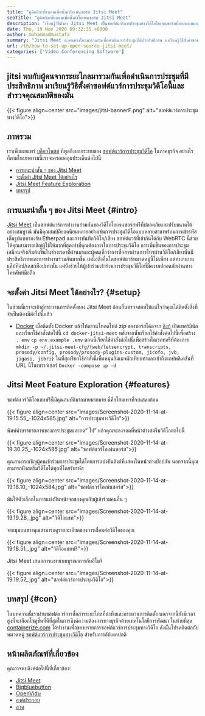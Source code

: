 ```yaml
---
title: "คู่มือทีละขั้นตอนเพื่อตั้งค่าโอเพ่นซอร์ส Jitsi Meet" 
seoTitle: "คู่มือทีละขั้นตอนเพื่อตั้งค่าโอเพ่นซอร์ส Jitsi Meet" 
description: "เรียนรู้วิธีตั้งค่า Jitsi Meet เป็นซอฟต์แวร์การประชุมทางวิดีโอโอเพนซอร์สที่ออกแบบมาเพื่อตอบสนองความต้องการด้านการสื่อสารระยะไกลและมีคุณสมบัติที่ทรงพลัง" 
date: Thu, 19 Nov 2020 09:32:35 +0000
author: muhammadmustafa
summary: "Jitsi Meet นำคนห่างไกลมารวมกันเพื่อดำเนินการประชุมที่มีประสิทธิภาพ มาเรียนรู้วิธีตั้งค่าซอฟต์แวร์การประชุมวิดีโอนี้และสำรวจคุณสมบัติของมัน" 
url: /th/how-to-set-up-open-source-jitsi-meet/
categories: ['Video Conferencing Software']
---
```


## jitsi พบกับผู้คนจากระยะไกลมารวมกันเพื่อดำเนินการประชุมที่มีประสิทธิภาพ มาเรียนรู้วิธีตั้งค่าซอฟต์แวร์การประชุมวิดีโอนี้และสำรวจคุณสมบัติของมัน

{{< figure align=center src="images/jitsi-bannerF.png" alt="ซอฟต์แวร์การประชุมทางวิดีโอ">}}


## ภาพรวม
เราเพิ่งเผยแพร่ [บล็อกโพสต์][1] ที่พูดถึงผลกระทบของ [ซอฟต์แวร์การประชุมวิดีโอ][2] ในภาคธุรกิจ อย่างไรก็ตามในบทความนี้เราจะครอบคลุมประเด็นต่อไปนี้
  * [การแนะนำสั้น ๆ ของ Jitsi Meet][3]
  * [จะตั้งค่า Jitsi Meet ได้อย่างไร][4]
  * [Jitsi Meet Feature Exploration][5]
  * [บทสรุป][6]

## การแนะนำสั้น ๆ ของ Jitsi Meet {#intro}

[Jitsi Meet][7] เป็นซอฟต์แวร์การทำงานร่วมกันของวิดีโอโอเพนซอร์สฟรีที่ปลอดภัยและปรับขนาดได้อย่างสมบูรณ์ มันมีคุณสมบัติยอดนิยมหลายอย่างเช่นการประชุมวิดีโอแบบหลายสาขาพร้อมการเข้ารหัสเต็มรูปแบบรองรับ Etherpad และการบันทึกวิดีโอ/เสียง ซอฟต์แวร์ที่เข้ากันได้กับ WebRTC นี้ช่วยให้คุณสามารถเชิญผู้ใช้ให้มากที่สุดเท่าที่คุณต้องการในการประชุมวิดีโอ
การเพิ่มขึ้นของการประชุมเสมือนจริงเริ่มต้นขึ้นในช่วงเวลาที่ผ่านมาและผู้คนเชื่อว่าการสื่อสารผ่านการโทรผ่านวิดีโอ/เสียงนั้นมีประสิทธิภาพและการทำงานร่วมกันมากขึ้น เหนือสิ่งอื่นใดซอฟต์แวร์หมวดหมู่นี้ไม่เพียง แต่ทำงานบนแล็ปท็อป/เดสก์ท็อปเท่านั้น แต่ยังช่วยให้ผู้เข้าร่วมเข้าร่วมการประชุมวิดีโอที่มีความปลอดภัยผ่านทางโทรศัพท์มือถือ

## จะตั้งค่า Jitsi Meet ได้อย่างไร? {#setup}

ในส่วนนี้เราจะเข้าสู่กระบวนการติดตั้งของ Jitsi Meet ก่อนอื่นตรวจสอบให้แน่ใจว่าคุณได้ติดตั้งสิ่งที่จำเป็นต้องมีต่อไปนี้แล้ว
  * [Docker][8]
เมื่อติดตั้ง Docker แล้วให้ดาวน์โหลดไฟล์ zip ของซอร์สโค้ดจาก [ลิงก์][9]
เปิดเทอร์มินัลและเรียกใช้คำสั่งต่อไปนี้
`cd docker-jitsi-meet`
หลังจากนั้นเรียกใช้คำสั่งต่อไปนี้เพื่อสร้าง `. env`
`cp env.example .env`
ตอนนี้เรียกใช้คำสั่งต่อไปนี้เพื่อสร้างไดเรกทอรีที่ต้องการ
`mkdir -p ~/.jitsi-meet-cfg/{web/letsencrypt, transcripts, prosody/config, prosody/prosody-plugins-custom, jicofo, jvb, jigasi, jibri}`
ในที่สุดเรียกใช้คำสั่งนี้เพื่อหมุนอิมเมจนักเทียบท่าและเข้าถึงแอปพลิเคชันที่ URL นี้ในเบราว์เซอร์
`Docker -compose up -d`

## Jitsi Meet Feature Exploration {#features}

ซอฟต์แวร์วิดีโอแชทฟรีนี้มีคุณสมบัติมากมายมากมาย นี่คือโฮมเพจที่จะแสดงก่อน

{{< figure align=center src="images/Screenshot-2020-11-14-at-19.15.55_-1024x585.jpg" alt="การประชุมทางวิดีโอ">}}

พิมพ์คำบรรยายภาพของการประชุมและกด“ ไป” แล้วคุณจะลงจอดที่หน้าต่างสตรีมวิดีโอต่อไปนี้

{{< figure align=center src="images/Screenshot-2020-11-14-at-19.30.25_-1024x585.jpg" alt="ซอฟต์แวร์โอเพ่นซอร์ส">}}

คุณสามารถเชิญผู้คนเข้าร่วมการประชุมได้โดยการแบ่งปันลิงก์ที่แสดงในหน้าต่างป๊อปอัพ นอกจากนี้คุณสามารถฝังสตรีมวิดีโอได้ทุกที่โดยรับรหัส

{{< figure align=center src="images/Screenshot-2020-11-14-at-19.18.10_-1024x584.jpg" alt="ซอฟต์แวร์โอเพ่นซอร์ส">}}

มันให้ตัวเลือกในการแบ่งปันหน้าจอของคุณกับผู้เข้าร่วมคนอื่น ๆ

{{< figure align=center src="images/Screenshot-2020-11-14-at-19.19.28_.jpg" alt="วิดีโอแชท">}}

จากมุมบนขวาคุณสามารถดูรายละเอียดของการเชื่อมต่อวิดีโอของคุณ

{{< figure align=center src="images/Screenshot-2020-11-14-at-19.18.51_.jpg" alt="วิดีโอแชทฟรี">}}

Jitsi Meet เสนอการแชทแบบบูรณาการกับอิโมจิ

{{< figure align=center src="images/Screenshot-2020-11-14-at-19.19.57_.jpg" alt="ซอฟต์แวร์การประชุมวิดีโอ">}}


## บทสรุป {#con}

ในบทความนี้เราผ่านซอฟต์แวร์การสื่อสารระยะไกลที่น่าทึ่งและกระบวนการติดตั้ง นอกจากนี้ยังมีเวลาสูงที่จะเลือกโซลูชั่นที่ดีที่สุดในการซิงค์ความต้องการทางธุรกิจด้วยเทคโนโลยีการพัฒนา ในท้ายที่สุด [containerize.com][10] ได้ทำงานเพื่อขยายรายการซอฟต์แวร์การประชุมทางวิดีโอ ดังนั้นโปรดติดต่อกับหมวดหมู่ [ซอฟต์แวร์การประชุมทางวิดีโอ][2] สำหรับการอัปเดตปกติ

## หน้าผลิตภัณฑ์ที่เกี่ยวข้อง
คุณอาจพบลิงค์ต่อไปนี้ที่เกี่ยวข้อง:
  * [Jitsi Meet][7]
  * [Bigbluebutton][11]
  * [OpenVidu][12]
  * [องค์ประกอบ][13]
  * [ลวด][14]



[1]: https://blog.containerize.com/video-conferencing-software/video-conferencing-apps-how-it-benefits-your-business/
[2]: https://products.containerize.com/video-conferencing/
[3]: #intro
[4]: #setup
[5]: #features
[6]: #con
[7]: https://products.containerize.com/video-conferencing/jitsi
[8]: https://www.docker.com/products/docker-desktop
[9]: https://github.com/jitsi/docker-jitsi-meet/releases/tag/stable-5142
[10]: https://www.containerize.com/
[11]: https://products.containerize.com/video-conferencing/bigbluebutton
[12]: https://products.containerize.com/video-conferencing/openvidu
[13]: https://products.containerize.com/video-conferencing/element
[14]: https://products.containerize.com/video-conferencing/wire
